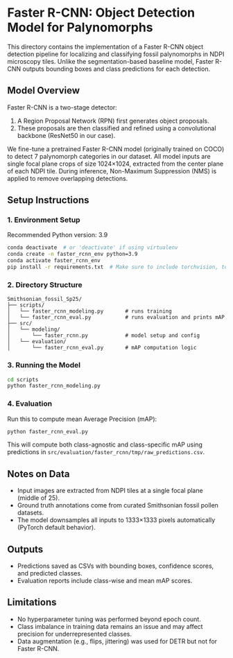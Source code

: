 # Faster R-CNN: Object Detection Model for Palynomorphs

This directory contains the implementation of a Faster R-CNN object detection pipeline for localizing and classifying fossil palynomorphs in NDPI microscopy tiles. Unlike the segmentation-based baseline model, Faster R-CNN outputs bounding boxes and class predictions for each detection.

## Model Overview

Faster R-CNN is a two-stage detector:

1. A Region Proposal Network (RPN) first generates object proposals.
2. These proposals are then classified and refined using a convolutional backbone (ResNet50 in our case).

We fine-tune a pretrained Faster R-CNN model (originally trained on COCO) to detect 7 palynomorph categories in our dataset. All model inputs are single focal plane crops of size 1024×1024, extracted from the center plane of each NDPI tile. During inference, Non-Maximum Suppression (NMS) is applied to remove overlapping detections.

## Setup Instructions

### 1. Environment Setup

Recommended Python version: 3.9

```bash
conda deactivate  # or 'deactivate' if using virtualenv
conda create -n faster_rcnn_env python=3.9
conda activate faster_rcnn_env
pip install -r requirements.txt  # Make sure to include torchvision, torchmetrics, pandas, etc.
```

### 2. Directory Structure

```
Smithsonian_fossil_Sp25/
├── scripts/
│   └── faster_rcnn_modeling.py       # runs training
│   └── faster_rcnn_eval.py           # runs evaluation and prints mAP
├── src/
│   └── modeling/
│       └── faster_rcnn.py            # model setup and config
│   └── evaluation/
│       └── faster_rcnn_eval.py       # mAP computation logic
```

### 3. Running the Model

```bash
cd scripts
python faster_rcnn_modeling.py
```

### 4. Evaluation

Run this to compute mean Average Precision (mAP):

```bash
python faster_rcnn_eval.py
```

This will compute both class-agnostic and class-specific mAP using predictions in `src/evaluation/faster_rcnn/tmp/raw_predictions.csv`.

## Notes on Data

* Input images are extracted from NDPI tiles at a single focal plane (middle of 25).
* Ground truth annotations come from curated Smithsonian fossil pollen datasets.
* The model downsamples all inputs to 1333×1333 pixels automatically (PyTorch default behavior).

## Outputs

* Predictions saved as CSVs with bounding boxes, confidence scores, and predicted classes.
* Evaluation reports include class-wise and mean mAP scores.

## Limitations

* No hyperparameter tuning was performed beyond epoch count.
* Class imbalance in training data remains an issue and may affect precision for underrepresented classes.
* Data augmentation (e.g., flips, jittering) was used for DETR but not for Faster R-CNN.
